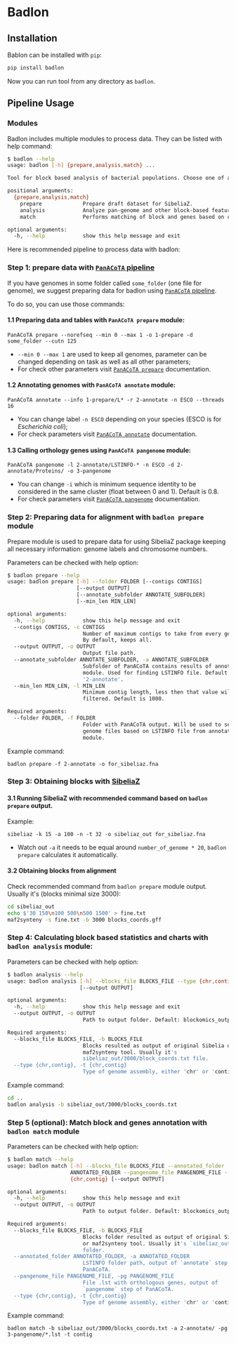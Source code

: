 # Badlon

## Installation 

Bablon can be installed with `pip`:

```bash
pip install badlon
```

Now you can run tool from any directory as `badlon`.

## Pipeline Usage

### Modules

Badlon includes multiple modules to process data. They can be listed with help command:

```bash
$ badlon --help
usage: badlon [-h] {prepare,analysis,match} ...

Tool for block based analysis of bacterial populations. Choose one of available modules.

positional arguments:
  {prepare,analysis,match}
    prepare             Prepare draft dataset for SibeliaZ.
    analysis            Analyze pan-genome and other block-based features based on synteny blocks.
    match               Performs matching of block and genes based on coordinates.

optional arguments:
  -h, --help            show this help message and exit
```

Here is recommended pipeline to process data with badlon:

### Step 1: prepare data with [`PanACoTA` pipeline](https://github.com/gem-pasteur/PanACoTA)

If you have genomes in some folder called `some_folder` (one file for genome), we suggest preparing data for badlon using [`PanACoTA` pipeline](https://github.com/gem-pasteur/PanACoTA).

To do so, you can use those commands:

#### 1.1 Preparing data and tables with `PanACoTA prepare` module:

```
PanACoTA prepare --norefseq --min 0 --max 1 -o 1-prepare -d some_folder --cutn 125
```

* `--min 0 --max 1` are used to keep all genomes, parameter can be changed depending on task as well as all other parameters;
* For check other parameters visit [`PanACoTA prepare`](https://aperrin.pages.pasteur.fr/pipeline_annotation/html-doc/usage.html#prepare-subcommand) documentation.

#### 1.2 Annotating genomes with `PanACoTA annotate` module:

```
PanACoTA annotate --info 1-prepare/L* -r 2-annotate -n ESCO --threads 16
```

* You can change label `-n ESCO` depending on your species (ESCO is for *Escherichia coli*);
* For check parameters visit [`PanACoTA annotate`](https://aperrin.pages.pasteur.fr/pipeline_annotation/html-doc/usage.html#annotate-subcommand) documentation.

#### 1.3 Calling orthology genes using `PanACoTA pangenome` module:

```
PanACoTA pangenome -l 2-annotate/LSTINFO-* -n ESCO -d 2-annotate/Proteins/ -o 3-pangenome
```

* You can change `-i` which is minimum sequence identity to be considered in the same cluster (float between 0 and 1). Default is 0.8.
* For check parameters visit [`PanACoTA pangenome`](https://aperrin.pages.pasteur.fr/pipeline_annotation/html-doc/usage.html#pangenome-subcommand) documentation.

### Step 2: Preparing data for alignment with `badlon prepare` module

Prepare module is used to prepare data for using SibeliaZ package keeping all necessary information: genome labels and chromosome numbers.

Parameters can be checked with help option:

```bash
$ badlon prepare --help
usage: badlon prepare [-h] --folder FOLDER [--contigs CONTIGS]
                      [--output OUTPUT]
                      [--annotate_subfolder ANNOTATE_SUBFOLDER]
                      [--min_len MIN_LEN]

optional arguments:
  -h, --help            show this help message and exit
  --contigs CONTIGS, -c CONTIGS
                        Number of maximum contigs to take from every genome.
                        By default, keeps all.
  --output OUTPUT, -o OUTPUT
                        Output file path.
  --annotate_subfolder ANNOTATE_SUBFOLDER, -a ANNOTATE_SUBFOLDER
                        Subfolder of PanACoTA contains results of annotate
                        module. Used for finding LSTINFO file. Default is
                        '2-annotate'.
  --min_len MIN_LEN, -l MIN_LEN
                        Minimum contig length, less then that value will be
                        filtered. Default is 1000.

Required arguments:
  --folder FOLDER, -f FOLDER
                        Folder with PanACoTA output. Will be used to search
                        genome files based on LSTINFO file from annotate
                        module.
```

Example command:

```
badlon prepare -f 2-annotate -o for_sibeliaz.fna
```

### Step 3: Obtaining blocks with [SibeliaZ](https://github.com/medvedevgroup/SibeliaZ)

#### 3.1 Running SibeliaZ with recommended command based on `badlon prepare` output.

Example:
```
sibeliaz -k 15 -a 100 -n -t 32 -o sibeliaz_out for_sibeliaz.fna
```

* Watch out `-a` it needs to be equal around `number_of_genome * 20`, `badlon prepare` calculates it automatically.

#### 3.2 Obtaining blocks from alignment

Check recommended command from `badlon prepare` module output. Usually it's (blocks minimal size 3000):
```bash
cd sibeliaz_out
echo $'30 150\n100 500\n500 1500' > fine.txt
maf2synteny -s fine.txt -b 3000 blocks_coords.gff
```

### Step 4: Calculating block based statistics and charts with `badlon analysis` module:

Parameters can be checked with help option:

```bash
$ badlon analysis --help
usage: badlon analysis [-h] --blocks_file BLOCKS_FILE --type {chr,contig}
                       [--output OUTPUT]

optional arguments:
  -h, --help            show this help message and exit
  --output OUTPUT, -o OUTPUT
                        Path to output folder. Default: blockomics_output.

Required arguments:
  --blocks_file BLOCKS_FILE, -b BLOCKS_FILE
                        Blocks resulted as output of original Sibelia or
                        maf2synteny tool. Usually it's
                        sibeliaz_out/3000/block_coords.txt file.
  --type {chr,contig}, -t {chr,contig}
                        Type of genome assembly, either 'chr' or 'contig'
```

Example command:

```bash
cd ..
badlon analysis -b sibeliaz_out/3000/blocks_coords.txt
```

### Step 5 (optional): Match block and genes annotation with  `badlon match` module

Parameters can be checked with help option:

```bash
$ badlon match --help
usage: badlon match [-h] --blocks_file BLOCKS_FILE --annotated_folder
                    ANNOTATED_FOLDER --pangenome_file PANGENOME_FILE --type
                    {chr,contig} [--output OUTPUT]

optional arguments:
  -h, --help            show this help message and exit
  --output OUTPUT, -o OUTPUT
                        Path to output folder. Default: blockomics_output.

Required arguments:
  --blocks_file BLOCKS_FILE, -b BLOCKS_FILE
                        Blocks folder resulted as output of original Sibelia
                        or maf2synteny tool. Usually it's `sibeliaz_out/3000/`
                        folder.
  --annotated_folder ANNOTATED_FOLDER, -a ANNOTATED_FOLDER
                        LSTINFO folder path, output of `annotate` step of
                        PanACoTA.
  --pangenome_file PANGENOME_FILE, -pg PANGENOME_FILE
                        File .lst with orthologous genes, output of
                        `pangenome` step of PanACoTA.
  --type {chr,contig}, -t {chr,contig}
                        Type of genome assembly, either 'chr' or 'contig'
```

Example command:

```
badlon match -b sibeliaz_out/3000/blocks_coords.txt -a 2-annotate/ -pg 3-pangenome/*.lst -t contig
```